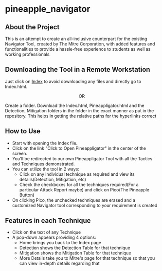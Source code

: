 # pineapple_navigator
## About the Project
This is an attempt to create an all-inclusive counterpart for the existing Navigator Tool, created by The Mitre Corporation, with added features and functionalities to provide a hassle-free experience to students as well as working professionals.

## Downloading the Tool in a Remote Workstation
Just click on [Index](https://cse.iitk.ac.in/users/yogesh/index.html) to avoid downloading any files and directly go to Index.html.
<p align="center">
OR
</p>
Create a folder. Download the Index.html, Pineappligator.html and the Detection, Mitigation folders in the folder in the exact manner as put in the repository. This helps in getting the relative paths for the hyperlinks correct <br />



## How to Use
* Start with opening the Index file.
* Click on the link "Click to Open Pineappligator" in the center of the screen.
* You'll be redirected to our own Pineappligator Tool with all the Tactics and Techniques demonstrated.
* You can utilize the tool in 2 ways:
  * Click on any individual technique as required and view its details(Detection, Mitigation, etc)
  * Check the checkboxes for all the techniques required(For a particular Attack Report maybe) and click on Pico(The Pineapple Button)
* On clicking Pico, the unchecked techniques are erased and a customized Navigator tool corresponding to your requirement is created

## Features in each Technique
* Click on the text of any Technique
* A pop-down appears providing 4 options:
  * Home brings you back to the Index page
  * Detection shows the Detection Table for that technique
  * Mitigation shows the Mitigation Table for that technique
  * More Details take you to Mitre's page for that technique so that you can view in-depth details regarding that
